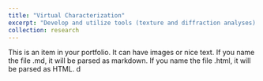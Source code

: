```yaml
---
title: "Virtual Characterization"
excerpt: "Develop and utilize tools (texture and diffraction analyses) for atomistic data."
collection: research
---
```


This is an item in your portfolio. It can have images or nice text. If you name the file .md, it will be parsed as markdown. If you name the file .html, it will be parsed as HTML. d
